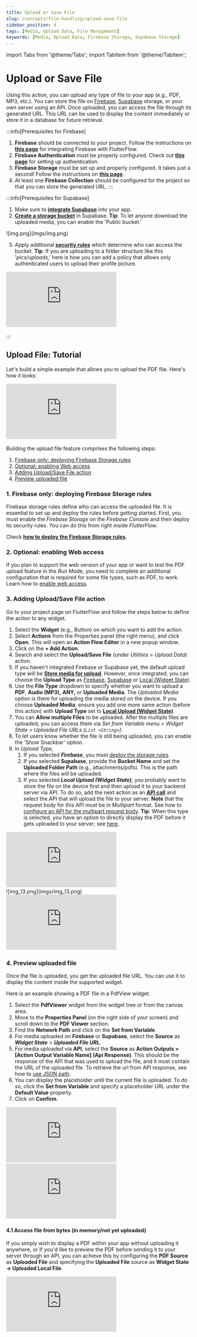 ```yaml
---
title: Upload or Save File
slug: /concepts/file-handling/upload-save-file
sidebar_position: 4
tags: [Media, Upload Data, File Management]
keywords: [Media, Upload Data, Firebase Storage, Supabase Storage]
---
```




import Tabs from '@theme/Tabs';
import TabItem from '@theme/TabItem';

# Upload or Save File

Using this action, you can upload any type of file to your app (e.g., PDF, MP3, etc.). You can store the file on [Firebase](https://firebase.google.com/docs/storage), [Supabase](https://supabase.com/docs/guides/storage) storage, or your own server using an API. Once uploaded, you can access the file through its generated URL. This URL can be used to display the content immediately or store it in a database for future retrieval.

<p></p>

:::info[Prerequisites for Firebase]
1. **Firebase** should be connected to your project. Follow the instructions on [**this page**](../../ff-integrations/database/cloud-firestore/getting-started.md) for integrating Firebase with FlutterFlow.
2. **Firebase Authentication** must be properly configured. Check out [**this page**](../../ff-integrations/authentication/firebase-auth/auth-initial-setup.md) for setting up authentication.
3. **Firebase Storage** must be set up and properly configured. It takes just a second! Follow the instructions on [**this page**](../../ff-integrations/storage/firebase-storage/storage-rules.md).
4. At least one **Firebase Collection** should be configured for the project so that you can store the generated URL.
   :::


:::info[Prerequisites for Supabase]

1. Make sure to [**integrate Supabase**](../../ff-integrations/supabase/supabase-setup.md) into your app.
2. [**Create a storage bucket**](https://supabase.com/docs/guides/storage/quickstart#create-a-bucket) in Supabase.
   **Tip**: To let anyone download the uploaded media, you can enable the 'Public bucket.'

<p></p>
![img.png](imgs/img.png)
<p></p>

3. Apply additional [**security rules**](https://supabase.com/docs/guides/storage/quickstart#add-security-rules) which determine who can access the bucket. **Tip**: If you are uploading to a folder structure like this '*pics/uploads*,' here is how you can add a policy that allows only authenticated users to upload their profile picture.

<div class="video-container"><iframe src="https://www.loom.
com/embed/963ac14f47de43a6b1d77ec1fd2b7228?sid=bced0a6b-4d0c-4b56-9886-5845319b2f9e" frameborder="0" allow="accelerometer; autoplay; clipboard-write; encrypted-media; gyroscope; picture-in-picture; web-share" referrerpolicy="strict-origin-when-cross-origin" allowfullscreen></iframe></div>


:::

## Upload File: Tutorial

Let's build a simple example that allows you to upload the PDF file. Here's how it looks:

<div class="video-container"><iframe src="https://www.loom.
com/embed/cdd5061ff6da4793a2f4e1d294008cca?sid=8d7f3f69-505d-4205-9575-f0bc3ab88e0d" frameborder="0" allow="accelerometer; autoplay; clipboard-write; encrypted-media; gyroscope; picture-in-picture; web-share" referrerpolicy="strict-origin-when-cross-origin" allowfullscreen></iframe></div>

Building the upload file feature comprises the following steps:

1. [Firebase only: deploying Firebase Storage rules](#1-firebase-only-deploying-firebase-storage-rules)
2. [Optional: enabling Web access](#2-optional-enabling-web-access)
3. [Adding Upload/Save File action](#3-adding-uploadsave-file-action)
4. [Preview uploaded file](#4-preview-uploaded-file)

### 1. Firebase only: deploying Firebase Storage rules

Firebase storage rules define who can access the uploaded file. It is essential to set up and deploy the rules before getting started. First, you must enable the *Firebase Storage* on the *Firebase Console* and then deploy its security rules. You can do this from right inside *FlutterFlow*.

Check [**how to deploy the Firebase Storage rules**](../../ff-integrations/storage/firebase-storage/storage-rules.md).

### 2. Optional: enabling Web access

If you plan to support the web version of your app or want to test the PDF upload feature in the *Run* Mode, you need to complete an additional configuration that is required for some file types, such as PDF, to work. Learn how to [enable web access](upload-data.md#web-access-for-pdfs-and-other-files).

### 3. Adding Upload/Save File action

Go to your project page on FlutterFlow and follow the steps below to define the action to any widget.

1. Select the **Widget** (e.g., Button) on which you want to add the action.
2. Select **Actions** from the Properties panel (the right menu), and click **Open**. This will open an **Action Flow Editor** in a new popup window.
3. Click on the **+ Add Action**.
4. Search and select the **Upload/Save File** (under *Utilities > Upload Data*) action.
5. If you haven't integrated Firebase or Supabase yet, the default upload type will be **[Store media for upload](upload-data.md#local-upload-widget-state)**. However, once integrated, you can choose the **Upload Type** as [Firebase](upload-data.md#firebase), [Supabase](upload-data.md#supabase) or [Local (Widget State)](upload-data.md#local-upload-widget-state).
6. Use the **File Type** dropdown to specify whether you want to upload a **PDF**, **Audio (MP3),** **ANY,** or **Uploaded Media**. The *Uploaded Media* option is there for uploading the media stored on the device. If you choose **Uploaded Media**, ensure you add one more same action (before this action) with **Upload Type** set to [**Local Upload (Widget State)**](upload-data.md#local-upload-widget-state).
7. You can **Allow multiple Files** to be uploaded. After the multiple files are uploaded, you can access them via *Set from Variable menu > Widget State > Uploaded File URLs (`List <String>`).*
8. To let users know whether the file is still being uploaded, you can enable the 'Show Snackbar' option.
9. In *Upload Type*,
    1. If you selected ***Firebase***, you must [deploy the storage rules](../../ff-integrations/storage/firebase-storage/storage-rules.md).
    2. If you selected **Supabase**, provide the **Bucket Name** and set the **Uploaded Folder Path** (e.g., attachments/pdfs). This is the path where the files will be uploaded.
    3. If you selected ***Local Upload (Widget State)**,* you probably want to store the file on the device first and then upload it to your backend server via API. To do so, add the next action as an [**API call**](../../resources/control-flow/backend-logic/api/create-test-api-calls.md) and select the API that will upload the file to your server. **Note** that the request body for this API must be in *Multipart* format. See how to [configure an API for the multipart request body](../../resources/control-flow/backend-logic/api/rest-api.md). **Tip**: When this type is selected, you have an option to directly display the PDF before it gets uploaded to your server; see [here](#41-access-file-from-bytes-in-memorynot-yet-uploaded).


<Tabs>
<TabItem value="1" label="Upload to Firebase" default>
<div class="video-container"><iframe src="https://www.loom.
com/embed/cf233d09473c46adb6451119d937ca49?sid=6a0fae1b-b35e-45ae-a494-3e200ef8d2d8" frameborder="0" allow="accelerometer; autoplay; clipboard-write; encrypted-media; gyroscope; picture-in-picture; web-share" referrerpolicy="strict-origin-when-cross-origin" allowfullscreen></iframe></div>

</TabItem>
<TabItem value="2" label="Upload to Supabase">
![img_13.png](imgs/img_13.png)
</TabItem>
<TabItem value="3" label="Upload file via API">
<div class="video-container"><iframe src="https://www.loom.
com/embed/1efca3f468c843f59ff786a5881ac74a?sid=7cdbd2cf-d1ac-4cdb-bc2f-e2d3130ac297" frameborder="0" allow="accelerometer; autoplay; clipboard-write; encrypted-media; gyroscope; picture-in-picture; web-share" referrerpolicy="strict-origin-when-cross-origin" allowfullscreen></iframe></div>
</TabItem>
</Tabs>


### 4. Preview uploaded file

Once the file is uploaded, you get the uploaded file URL. You can use it to display the content inside the supported widget.

Here is an example showing a PDF file in a PdfView widget.

1. Select the **PdfViewer** widget from the widget tree or from the canvas area.
2. Move to the **Properties Panel** (on the right side of your screen) and scroll down to the **PDF Viewer** section.
3. Find the **Network Path** and click on the **Set from Variable**.
4. For media uploaded on **Firebase** or **Supabase**, select the **Source** as ***Widget State*** > ***Uploaded File URL***.
5. For media uploaded via **API**, select the **Source** as **Action Outputs > [Action Output Variable Name] (Api Response)**. This should be the response of the API that was used to upload the file, and it must contain the URL of the uploaded file. To retrieve the url from API response, see how to [use JSON path](../../resources/control-flow/backend-logic/api/rest-api.md).
6. You can display the placeholder until the current file is uploaded. To do so, click the **Set from Variable** and specify a placeholder URL under the **Default Value** property.
7. Click on **Confirm**.

<Tabs>
<TabItem value="1" label="Showing file uploaded on Firebase/Supabase" default>
<div class="video-container"><iframe src="https://www.loom.
com/embed/b7ba8af7cfeb43af88ce032a7fb200ab?sid=84cd3065-9c4c-456b-b7a5-15d012f96dbd" frameborder="0" allow="accelerometer; autoplay; clipboard-write; encrypted-media; gyroscope; picture-in-picture; web-share" referrerpolicy="strict-origin-when-cross-origin" allowfullscreen></iframe></div>

</TabItem>
<TabItem value="2" label="Showing file uploaded via API">

<div class="video-container"><iframe src="https://www.loom.
com/embed/a6eb546183cc4b95a82feb89ce31d0fe?sid=13c9d7c9-d717-47ed-9d8a-1ed685d85439" frameborder="0" allow="accelerometer; autoplay; clipboard-write; encrypted-media; gyroscope; picture-in-picture; web-share" referrerpolicy="strict-origin-when-cross-origin" allowfullscreen></iframe></div>


</TabItem>
</Tabs>

#### 4.1 Access file from bytes (in memory/not yet uploaded)

If you simply wish to display a PDF within your app without uploading it anywhere, or if you'd like to preview the PDF before sending it to your server through an API, you can achieve this by configuring the **PDF Source** as **Uploaded File** and specifying the **Uploaded File** source as **Widget State -> Uploaded Local File**.

<div class="video-container"><iframe src="https://www.loom.
com/embed/299036777ee74e24b19c01a9e4dfa808?sid=a0f3b193-4f9f-4c73-adf2-1911cb69e25f" frameborder="0" allow="accelerometer; autoplay; clipboard-write; encrypted-media; gyroscope; picture-in-picture; web-share" referrerpolicy="strict-origin-when-cross-origin" allowfullscreen></iframe></div>

